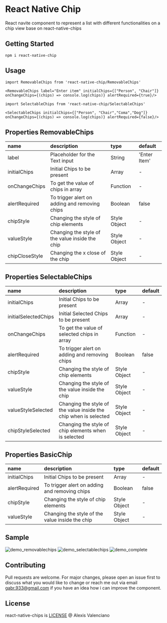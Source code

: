 # React Native Chip

React navite component to represent a list with different functionalities on  a chip view base on react-native-chips

## Getting Started


`npm i react-native-chip`

## Usage

```
import RemovableChips from 'react-native-chip/RemovableChips'

<RemovableChips label="Enter item" initialChips={["Person", "Chair"]} onChangeChips={(chips) => console.log(chips)} alertRequired={true}/>

import SelectableChips from 'react-native-chip/SelectableChips'

<SelectableChips initialChips={["Person", "Chair","Coma","Dog"]} onChangeChips={(chips) => console.log(chips)} alertRequired={false}/>
```

## Properties RemovableChips
 name                 | description                                 | type     | default
:-------------------- |:------------------------------------------- |:-------- |:------------------
 label            | Placeholder for the Text input                     | String    | 'Enter Item'
initialChips            | Initial Chips to be present                     | Array    | -
onChangeChips            | To get the value of chips in array                     | Function    | -
alertRequired            | To trigger alert on adding and removing chips                     | Boolean    | false
chipStyle            | Changing the style of chip elements                    | Style Object    | -
valueStyle            | Changing the style of the value inside the chip                    | Style Object    | -
chipCloseStyle            | Changing the x close of the chip                    | Style Object    | -
## Properties SelectableChips
 name                 | description                                 | type     | default
:-------------------- |:------------------------------------------- |:-------- |:------------------
initialChips            | Initial Chips to be present                     | Array    | -
initialSelectedChips    | Initial Selected Chips to be present            | Array    | -
onChangeChips            | To get the value of selected chips in array                     | Function    | -
alertRequired            | To trigger alert on adding and removing chips                     | Boolean    | false
chipStyle            | Changing the style of chip elements                    | Style Object    | -
valueStyle            | Changing the style of the value inside the chip                    | Style Object    | -
valueStyleSelected            | Changing the style of the value inside the chip when is selected                    | Style Object    | -
chipStyleSelected            | Changing the style of chip elements when is selected                    | Style Object    | -
## Properties BasicChip
 name                 | description                                 | type     | default
:-------------------- |:------------------------------------------- |:-------- |:------------------
initialChips            | Initial Chips to be present                     | Array    | -
alertRequired            | To trigger alert on adding and removing chips                     | Boolean    | false
chipStyle            | Changing the style of chip elements                    | Style Object    | -
valueStyle            | Changing the style of the value inside the chip                    | Style Object    | -

## Sample

![demo_removablechips](https://media.giphy.com/media/fH92y5o07dfCfSXI7o/giphy.gif)
![demo_selectablechips](https://media.giphy.com/media/74Z7F9chjbqqfeycS9/giphy.gif) 
![demo_complete](https://media.giphy.com/media/xFmyrQnOPH1Tr1IoGj/giphy.gif) 


## Contributing
Pull requests are welcome. For major changes, please open an issue first to discuss what you would like to change or reach me out via email gabr.933@gmail.com if you have an idea how i can improve the component.


## License
react-native-chips is [LICENSE](LICENSE.MD) @ Alexis Valenciano 
